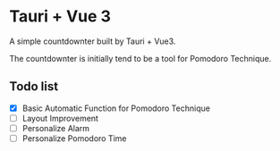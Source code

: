 # Tauri + Vue 3

A simple countdownter built by Tauri + Vue3.

The countdownter is initially tend to be a tool for Pomodoro Technique.

## Todo list

- [X] Basic Automatic Function for Pomodoro Technique
- [ ] Layout Improvement
- [ ] Personalize Alarm
- [ ] Personalize Pomodoro Time